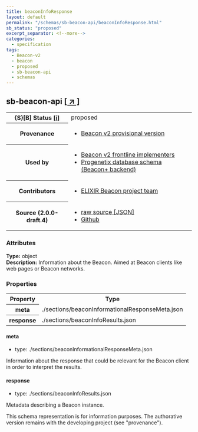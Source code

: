 ```yaml
---
title: beaconInfoResponse
layout: default
permalink: "/schemas/sb-beacon-api/beaconInfoResponse.html"
sb_status: "proposed"
excerpt_separator: <!--more-->
categories:
  - specification
tags:
  - Beacon-v2
  - beacon
  - proposed
  - sb-beacon-api
  - schemas
---
```


<div id="schema-header-title">
  <h2><span id="schema-header-title-project">sb-beacon-api</span>  <a href="https://github.com/ga4gh-schemablocks/sb-beacon-api" target="_BLANK">[ &nearr; ]</a></h2>
</div>

<table id="schema-header-table">
<tr>
<th>{S}[B] Status <a href="https://schemablocks.org/about/sb-status-levels.html">[i]</a></th>
<td><div id="schema-header-status">proposed</div></td>
</tr>
<tr><th>Provenance</th><td><ul>
<li><a href="https://github.com/ga4gh-beacon/">Beacon v2 provisional version</a></li>
</ul></td></tr>
<tr><th>Used by</th><td><ul>
<li><a href="https://ga4gh-approval-service-registry.ega-archive.org">Beacon v2 frontline implementers</a></li>
<li><a href="https://docs.progenetix.org/beaconplus/">Progenetix database schema (Beacon+ backend)</a></li>
</ul></td></tr>


<!--more-->
<tr><th>Contributors</th><td><ul>
<li><a href="https://beacon-project.io/categories/people.html">ELIXIR Beacon project team</a></li>
</ul></td></tr>
<tr><th>Source (2.0.0-draft.4)</th><td><ul>
<li><a href="current/beaconInfoResponse.json" target="_BLANK">raw source [JSON]</a></li>
<li><a href="https://github.com/ga4gh-schemablocks/sb-beacon-api/blob/master/schemas/framework/responses/beaconInfoResponse.yaml" target="_BLANK">Github</a></li>
</ul></td></tr>
</table>

<div id="schema-attributes-title"><h3>Attributes</h3></div>

  
__Type:__ object  
__Description:__ Information about the Beacon. Aimed at Beacon clients like web pages or Beacon networks.
### Properties

<table id="schema-properties-table">
<tr><th>Property</th><th>Type</th></tr>
<tr><th>meta</th><td>./sections/beaconInformationalResponseMeta.json</td></tr>
<tr><th>response</th><td>./sections/beaconInfoResults.json</td></tr>
</table>


#### meta

* type: ./sections/beaconInformationalResponseMeta.json

Information about the response that could be relevant for the Beacon client in order to interpret the results.


#### response

* type: ./sections/beaconInfoResults.json

Metadata describing a Beacon instance.

<div id="schema-footer"> This schema representation is for information purposes. The authorative  version remains with the developing project (see "provenance"). </div>


